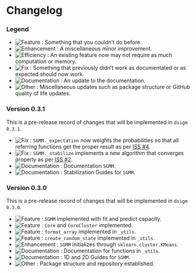 # Changelog

### Legend

- ![Feature](https://img.shields.io/badge/-Feature-blueviolet) : Something that you couldn’t do before.
- ![Enhancement](https://img.shields.io/badge/-Enhancement-purple) : A miscellaneous minor improvement.
- ![Efficiency](https://img.shields.io/badge/-Efficiency-indigo) : An existing feature now may not require as much computation or memory.
- ![Fix](https://img.shields.io/badge/-Fix-red) : Something that previously didn’t work as documentated or as expected should now work.
- ![Documentation](https://img.shields.io/badge/-Documentation-blue) : An update to the documentation.
- ![Other](https://img.shields.io/badge/-Other-lightgrey) : Miscellaneous updates such as package structure or GitHub quality of life updates.

### Version 0.3.1
This is a pre-release record of changes that will be implemented in `dsigm 0.3.1`.
- ![Fix](https://img.shields.io/badge/-Fix-red) : `SGMM._expectation` now weights the probabilities so that all referring functions get the proper result as per [ISS #4](https://github.com/paradoxysm/dsigm/issues/4).
- ![Fix](https://img.shields.io/badge/-Fix-red) : `SGMM._stabilize` implements a new algorithm that converges properly as per [ISS #2](https://github.com/paradoxysm/dsigm/issues/2).
- ![Documentation](https://img.shields.io/badge/-Documentation-blue) : Documentation `SGMM`.
- ![Documentation](https://img.shields.io/badge/-Documentation-blue) : Stabilization Guides for `SGMM`.

### Version 0.3.0
This is a pre-release record of changes that will be implemented in `dsigm 0.3.0`.

- ![Feature](https://img.shields.io/badge/-Feature-blueviolet) : `SGMM` implemented with fit and predict capacity.
- ![Feature](https://img.shields.io/badge/-Feature-blueviolet) : `Core` and `CoreCluster` implemented.
- ![Feature](https://img.shields.io/badge/-Feature-blueviolet) : `format_array` implemented in `_utils`.
- ![Feature](https://img.shields.io/badge/-Feature-blueviolet) : `create_random_state` implemented in `_utils`.
- ![Enhancement](https://img.shields.io/badge/-Enhancement-purple) : `SGMM` initializes through `sklearn.cluster.KMeans`.
- ![Documentation](https://img.shields.io/badge/-Documentation-blue) : Documentation for functions in `_utils`.
- ![Documentation](https://img.shields.io/badge/-Documentation-blue) : 1D and 2D Guides for `SGMM`.
- ![Other](https://img.shields.io/badge/-Other-lightgrey) : Package structure and repository established.

